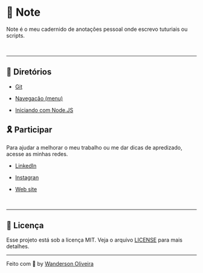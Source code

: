 
# 📝 Note

Note é o meu cadernido de anotaçôes pessoal onde escrevo tuturiais ou scripts.

<br>

---

## 🚀 Diretórios
*  [Git](Git/)

*  [Navegação (menu)](navegation/)

*  [Iniciando com Node.JS](startNode/)


## 🎗 Participar 
Para ajudar a melhorar o meu trabalho ou me dar dicas de apredizado, acesse as minhas redes.

* [LinkedIn](https://www.linkedin.com/in/wanderson1873/)

* [Instagran](https://www.instagram.com/wanderson1873/)

* [Web site](https://www.wanderson-oliveira.com)

<br>

---

## 📝 Licença

Esse projeto está sob a licença MIT. Veja o arquivo [LICENSE](/LICENSE) para mais detalhes.

---

Feito com :purple_heart: by [Wanderson Oliveira](https://github.com/wanderson1873)